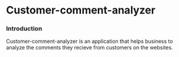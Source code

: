 <h1>Customer-comment-analyzer</h1>

<h3>Introduction</h3>

<p>Customer-comment-analyzer is an application that helps business to analyze the comments they recieve from customers on the websites.</p>